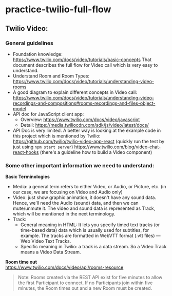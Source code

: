 # practice-twilio-full-flow

## Twilio Video:
### General guidelines
- Foundation knowledge: https://www.twilio.com/docs/video/tutorials/basic-concepts 
  That document describes the full flow for Video call which is very easy to understand.
- Understand Room and Room Types: https://www.twilio.com/docs/video/tutorials/understanding-video-rooms
- A good diagram to explain different concepts in Video call: 
  https://www.twilio.com/docs/video/tutorials/understanding-video-recordings-and-compositions#rooms-recordings-and-files-object-model
- API doc for JavaScript client app:
  - Overview: https://www.twilio.com/docs/video/javascript
  - Detail: https://media.twiliocdn.com/sdk/js/video/latest/docs/
- API Doc is very limited. A better way is looking at the example code in this project which is mentioned by Twilio:
  https://github.com/twilio/twilio-video-app-react (quickly run the test by just using `npm start server`)
  https://www.twilio.com/blog/video-chat-react-hooks (there's a guideline how to build a Video component)

### Some other important information we need to understand:
__Basic Terminologies__
- Media: a general term refers to either Video, or Audio, or Picture, etc. (in our case, we are focusing on Video and Audio only)
- Video: just show graphic animation, it doesn't have any sound data. Hence, we'll need the Audio (sound) data, and then we can mute/unmute it.
  The video and sound data is represented as Track, which will be mentioned in the next terminology.
- Track: 
  - General meaning in HTML: It lets you specify timed text tracks (or time-based data) data which is usually used for subtitles, for example. The tracks are formatted in WebVTT format (.vtt files) — Web Video Text Tracks.
  - Specific meaning in Twilio: a track is a data stream. So a Video Track means a Video Data Stream.

__Room time out__ <br/>
https://www.twilio.com/docs/video/api/rooms-resource
> Note: Rooms created via the REST API exist for five minutes to allow the first Participant to connect.
> If no Participants join within five minutes, the Room times out and a new Room must be created.

<p/>

